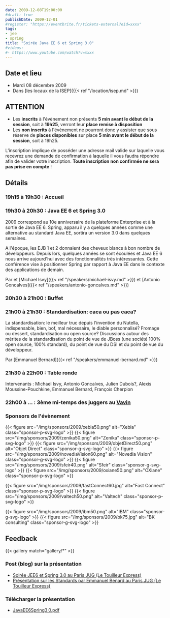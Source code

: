 ```yaml
---
date: 2009-12-08T19:00:00
#draft: true
publishDate: 2009-12-01
#register: "https://eventbrite.fr/tickets-external?eid=xxxx"
tags:
- jee
- spring
title: "Soirée Java EE 6 et Spring 3.0"
#videos: 
#- https://www.youtube.com/watch?v=xxxx
---
```


## Date et lieu

* Mardi 08 décembre 2009
* Dans [les locaux de la ISEP]({{< ref "/location/isep.md" >}})

## ATTENTION

* Les **inscrits** à l'évènement non présents **5 min avant le début de la session**, soit à **19h25**, verront leur **place remise à disposition**
* Les **non inscrits** à l'évènement ne pourront donc y assister que sous réserve de **places disponibles** sur place **5 min avant le début de la session**, soit à 19h25.

L’inscription implique de posséder une adresse mail valide sur laquelle vous recevrez une demande de confirmation à laquelle il vous faudra répondre afin de valider votre inscription. **Toute inscription non confirmée ne sera pas prise en compte** !

## Détails

### 19h15 à 19h30 : Accueil

### 19h30 à 20h30 : Java EE 6 et Spring 3.0

2009 correspond au 10e anniversaire de la plateforme Enterprise et à la sortie de Java EE 6. Spring, apparu il y a quelques années comme une alternative au standard Java EE, sortira un version 3.0 dans quelques semaines.

A l'époque, les EJB 1 et 2 donnaient des cheveux blancs à bon nombre de développeurs. Depuis lors, quelques années se sont écoulées et Java EE 6 nous arrive aujourd'hui avec des fonctionnalités très intéressantes. Cette conférence vise à positionner Spring par rapport à Java EE dans le contexte des applications de demain.

Par et [Michael Isvy]({{< ref "/speakers/michael-isvy.md" >}})
et [Antonio Goncalves]({{< ref "/speakers/antonio-goncalves.md" >}})

### 20h30 à 21h00 : Buffet

### 21h00 à 21h30 : Standardisation: caca ou pas caca?

La standardisation: le meilleur truc depuis l'invention du Nutella, indispensable, bien, bof, mal nécessaire, le diable personnalisé? Fromage ou dessert, standardisation ou open source? Discussions autour des mérites de la standardisation du point de vue de JBoss (une société 100% open source, 100% standard), du point de vue du DSI et du point de vue du développeur.

Par [Emmanuel Bernard]({{< ref "/speakers/emmanuel-bernard.md" >}})

### 21h30 à 22h00 : Table ronde

Intervenants : Michael Isvy, Antonio Goncalves, Julien Dubois?, Alexis Moussine-Pouchkine, Emmanuel Bernard, François Cherpion

### 22h00 à ... : 3ème mi-temps des juggers au [Vavin](https://maps.google.fr/maps/place?hl=fr&sourceid=navclient-ff&rlz=1B3GGGL_frFR294FR295&um=1&ie=UTF-8&q=restaurant+le+vavin+paris&fb=1&gl=fr&hq=restaurant+le+vavin&hnear=paris&cid=16763854041267710574)

### Sponsors de l'évènement

{{< figure src="/img/sponsors/2009/xebia50.png" alt="Xebia" class="sponsor-p-svg-logo" >}}
{{< figure src="/img/sponsors/2009/zenika50.png" alt="Zenika" class="sponsor-p-svg-logo" >}}
{{< figure src="/img/sponsors/2009/objetDirect50.png" alt="Objet Direct" class="sponsor-g-svg-logo" >}}
{{< figure src="/img/sponsors/2009/novediaVision60.png" alt="Novedia Vision" class="sponsor-g-svg-logo" >}}
{{< figure src="/img/sponsors/2009/sfeir40.png" alt="Sfeir" class="sponsor-g-svg-logo" >}}
{{< figure src="/img/sponsors/2009/oxiane50.png" alt="OXiane" class="sponsor-p-svg-logo" >}}

{{< figure src="/img/sponsors/2009/fastConnect60.jpg" alt="Fast Connect" class="sponsor-p-svg-logo" >}}
{{< figure src="/img/sponsors/2009/valtech50.png" alt="Valtech" class="sponsor-p-svg-logo" >}}

{{< figure src="/img/sponsors/2009/ibm50.png" alt="IBM" class="sponsor-g-svg-logo" >}}
{{< figure src="/img/sponsors/2009/bk75.jpg" alt="BK consulting" class="sponsor-g-svg-logo" >}}

## Feedback

{{< gallery match="gallery/*" >}}

### Post (blog) sur la présentation

* [Soirée JEE6 et Spring 3.0 au Paris JUG (Le Touilleur Express)](http://www.touilleur-express.fr/2009/12/12/presentation-sur-les-standards-par-emmanuel-benard-au-paris-jug/)
* [Présentation sur les Standards par Emmanuel Benard au Paris JUG (Le Touilleur Express)](http://www.touilleur-express.fr/2009/12/12/presentation-sur-les-standards-par-emmanuel-benard-au-paris-jug/)


### Télécharger la présentation

* [JavaEE6Spring3.0.pdf](JavaEE6Spring3.0.pdf)
